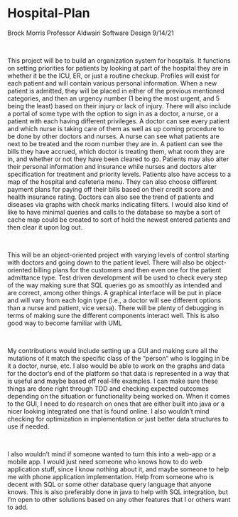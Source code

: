 # Hospital-Plan

Brock Morris
Professor Aldwairi
Software Design
9/14/21

<p>&nbsp;</p>
This project will be to build an organization system for hospitals. It functions on setting priorities for patients by looking at part of the hospital they are in whether it be the ICU, ER, or just a routine checkup. Profiles will exist for each patient and will contain various personal information. When a new patient is admitted, they will be placed in either of the previous mentioned categories, and then an urgency number (1 being the most urgent, and 5 being the least) based on their injury or lack of injury. There will also include a portal of some type with the option to sign in as a doctor, a nurse, or a patient with each having different privileges. A doctor can see every patient and which nurse is taking care of them as well as up coming procedure to be done by other doctors and nurses. A nurse can see what patients are next to be treated and the room number they are in. A patient can see the bills they have accrued, which doctor is treating them, what room they are in, and whether or not they have been cleared to go. Patients may also alter their personal information and insurance while nurses and doctors alter specification for treatment and priority levels. Patients also have access to a map of the hospital and cafeteria menu. They can also choose different payment plans for paying off their bills based on their credit score and health insurance rating. Doctors can also see the trend of patients and diseases via graphs with check marks indicating filters. I would also kind of like to have minimal queries and calls to the database so maybe a sort of cache map could be created to sort of hold the newest entered patients and then clear it upon log out.
<p>&nbsp;</p>
This will be an object-oriented project with varying levels of control starting with doctors and going down to the patient level. There will also be object-oriented billing plans for the customers and then even one for the patient admittance type. Test driven development will be used to check every step of the way making sure that SQL queries go as smoothly as intended and are correct, among other things. A graphical interface will be put in place and will vary from each login type (i.e., a doctor will see different options than a nurse and patient, vice versa). There will be plenty of debugging in terms of making sure the different components interact well. This is also good way to become familiar with UML
<p>&nbsp;</p>
My contributions would include setting up a GUI and making sure all the mutations of it match the specific class of the “person” who is logging in be it a doctor, nurse, etc. I also would be able to work on the graphs and data for the doctor’s end of the platform so that data is represented in a way that is useful and maybe based off real-life examples. I can make sure these things are done right through TDD and checking expected outcomes depending on the situation or functionality being worked on. When it comes to the GUI, I need to do research on ones that are either built into java or a nicer looking integrated one that is found online. I also wouldn’t mind checking for optimization in implementation or just better data structures to use if needed.
<p>&nbsp;</p>
I also wouldn’t mind if someone wanted to turn this into a web-app or a mobile app. I would just need someone who knows how to do web application stuff, since I know nothing about it, and maybe someone to help me with phone application implementation. Help from someone who is decent with SQL or some other database query language that anyone knows. This is also preferably done in java to help with SQL integration, but I’m open to other solutions based on any other features that I or others want to add.
